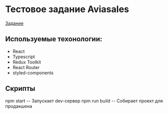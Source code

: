 # Тестовое задание Aviasales

[Задание](https://github.com/KosyanMedia/test-tasks/tree/master/aviasales_frontend)

## Используемые техонологии:

- React
- Typescript
- Redux Toolkit
- React Router
- styled-components

## Скрипты

npm start -- Запускает dev-сервер
npm run build -- Собирает проект для продакшена
